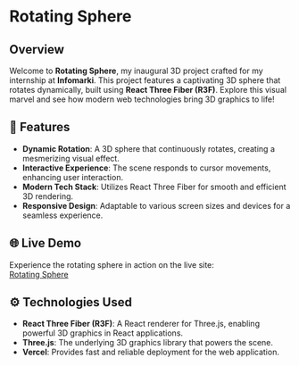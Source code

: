 # Rotating Sphere

## Overview

Welcome to **Rotating Sphere**, my inaugural 3D project crafted for my internship at **Infomarki**. This project features a captivating 3D sphere that rotates dynamically, built using **React Three Fiber (R3F)**. Explore this visual marvel and see how modern web technologies bring 3D graphics to life!

## 🚀 Features

- **Dynamic Rotation**: A 3D sphere that continuously rotates, creating a mesmerizing visual effect.
- **Interactive Experience**: The scene responds to cursor movements, enhancing user interaction.
- **Modern Tech Stack**: Utilizes React Three Fiber for smooth and efficient 3D rendering.
- **Responsive Design**: Adaptable to various screen sizes and devices for a seamless experience.

## 🌐 Live Demo

Experience the rotating sphere in action on the live site:  
[Rotating Sphere](https://rotating-sphere.vercel.app/)

## ⚙️ Technologies Used

- **React Three Fiber (R3F)**: A React renderer for Three.js, enabling powerful 3D graphics in React applications.
- **Three.js**: The underlying 3D graphics library that powers the scene.
- **Vercel**: Provides fast and reliable deployment for the web application.